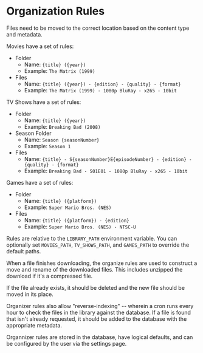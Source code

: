 # Organization Rules

Files need to be moved to the correct location based on the content type and metadata.

Movies have a set of rules:

- Folder
  - Name: `{title} ({year})`
  - Example: `The Matrix (1999)`
- Files
  - Name: `{title} ({year}) - {edition} - {quality} - {format}`
  - Example: `The Matrix (1999) - 1080p BluRay - x265 - 10bit`

TV Shows have a set of rules:

- Folder
  - Name: `{title} ({year})`
  - Example: `Breaking Bad (2008)`
- Season Folder
  - Name: `Season {seasonNumber}`
  - Example: `Season 1`
- Files
  - Name: `{title} - S{seasonNumber}E{episodeNumber} - {edition} - {quality} - {format}`
  - Example: `Breaking Bad - S01E01 - 1080p BluRay - x265 - 10bit`

Games have a set of rules:

- Folder
  - Name: `{title} ({platform})`
  - Example: `Super Mario Bros. (NES)`
- Files
  - Name: `{title} ({platform}) - {edition}`
  - Example: `Super Mario Bros. (NES) - NTSC-U`

Rules are relative to the `LIBRARY_PATH` environment variable.
You can optionally set `MOVIES_PATH`, `TV_SHOWS_PATH`, and `GAMES_PATH` to override the default paths.

When a file finishes downloading, the organize rules are used to construct a move and rename of the downloaded files. This includes unzipped the download if it's a compressed file.

If the file already exists, it should be deleted and the new file should be moved in its place.

Organizer rules also allow "reverse-indexing" -- wherein a cron runs every hour to check the files in the library against the database. If a file is found that isn't already requested, it should be added to the database with the appropriate metadata.

Organnizer rules are stored in the database, have logical defaults, and can be configured by the user via the settings page.